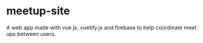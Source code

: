 # meetup-site
A web app made with vue js, vuetify.js and firebase to help coordinate meet ups between users. 
